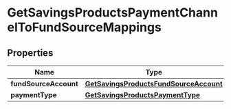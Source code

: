 
# GetSavingsProductsPaymentChannelToFundSourceMappings

## Properties
| Name | Type | Description | Notes |
| ------------ | ------------- | ------------- | ------------- |
| **fundSourceAccount** | [**GetSavingsProductsFundSourceAccount**](GetSavingsProductsFundSourceAccount.md) |  |  [optional] |
| **paymentType** | [**GetSavingsProductsPaymentType**](GetSavingsProductsPaymentType.md) |  |  [optional] |



